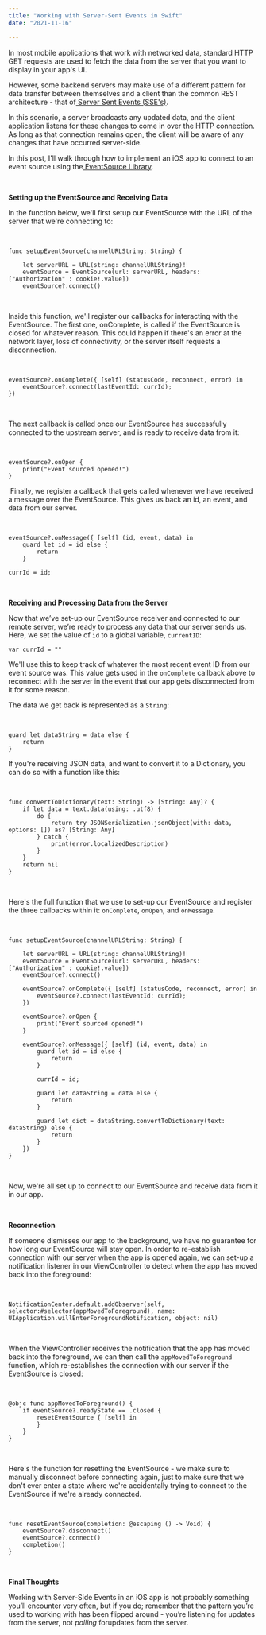 ```yaml
---
title: "Working with Server-Sent Events in Swift"
date: "2021-11-16"

---
```




In most mobile applications that work with networked data, standard HTTP GET requests are used to fetch the data from the server that you want to display in your app's UI.

However, some backend servers may make use of a different pattern for data transfer between themselves and a client than the common REST architecture - that of[ Server Sent Events (SSE's)](https://en.wikipedia.org/wiki/Server-sent_events).

In this scenario, a server broadcasts any updated data, and the client application listens for these changes to come in over the HTTP connection. As long as that connection remains open, the client will be aware of any changes that have occurred server-side.

In this post, I'll walk through how to implement an iOS app to connect to an event source using the[ EventSource Library](https://github.com/inaka/EventSource).

&nbsp;

**Setting up the EventSource and Receiving Data**

In the function below, we'll first setup our EventSource with the URL of the server that we're connecting to:

&nbsp;

```
func setupEventSource(channelURLString: String) {
        
	let serverURL = URL(string: channelURLString)!
	eventSource = EventSource(url: serverURL, headers: ["Authorization" : cookie!.value])
	eventSource?.connect()
```

&nbsp;

Inside this function, we'll register our callbacks for interacting with the EventSource. The first one, onComplete, is called if the EventSource is closed for whatever reason. This could happen if there's an error at the network layer, loss of connectivity, or the server itself requests a disconnection.

&nbsp;

```
eventSource?.onComplete({ [self] (statusCode, reconnect, error) in
	eventSource?.connect(lastEventId: currId);
})
```

&nbsp;

The next callback is called once our EventSource has successfully connected to the upstream server, and is ready to receive data from it:

&nbsp;

```
eventSource?.onOpen {
	print("Event sourced opened!")
}
```





&nbsp;Finally, we register a callback that gets called whenever we have received a message over the EventSource. This gives us back an id, an event, and data from our server.

&nbsp;

```
eventSource?.onMessage({ [self] (id, event, data) in
	guard let id = id else {
		return
	}
            
currId = id;
```

&nbsp;

**Receiving and Processing Data from the Server**

Now that we’ve set-up our EventSource receiver and connected to our remote server, we’re ready to process any data that our server sends us. Here, we set the value of `id` to a global variable, `currentID`:

```
var currId = ""
```



We'll use this to keep track of whatever the most recent event ID from our event source was. This value gets used in the `onComplete` callback above to reconnect with the server in the event that our app gets disconnected from it for some reason.

The data we get back is represented as a `String`: 

&nbsp;

```
guard let dataString = data else {
	return
}
```



If you're receiving JSON data, and want to convert it to a Dictionary, you can do so with a function like this:

&nbsp;

```
func convertToDictionary(text: String) -> [String: Any]? {
	if let data = text.data(using: .utf8) {
		do {
			return try JSONSerialization.jsonObject(with: data, options: []) as? [String: Any]
		} catch {
			print(error.localizedDescription)
		}
	}
	return nil
}
```

&nbsp;

Here's the full function that we use to set-up our EventSource and register the three callbacks within it: `onComplete`, `onOpen`, and `onMessage`.

&nbsp;

```
func setupEventSource(channelURLString: String) {
        
	let serverURL = URL(string: channelURLString)!
	eventSource = EventSource(url: serverURL, headers: ["Authorization" : cookie!.value])
	eventSource?.connect()
        
	eventSource?.onComplete({ [self] (statusCode, reconnect, error) in
		eventSource?.connect(lastEventId: currId);
	})
        
	eventSource?.onOpen {
		print("Event sourced opened!")
	}
        
	eventSource?.onMessage({ [self] (id, event, data) in
		guard let id = id else {
			return
		}
            
		currId = id;
            
		guard let dataString = data else {
			return
		}
            
		guard let dict = dataString.convertToDictionary(text: dataString) else {
			return
		}
	})
}
```

&nbsp;

Now, we're all set up to connect to our EventSource and receive data from it in our app. 

&nbsp;

**Reconnection**

If someone dismisses our app to the background, we have no guarantee for how long our EventSource will stay open. In order to re-establish connection with our server when the app is opened again, we can set-up a notification listener in our ViewController to detect when the app has moved back into the foreground:

&nbsp;

```
NotificationCenter.default.addObserver(self, selector:#selector(appMovedToForeground), name: UIApplication.willEnterForegroundNotification, object: nil)
```

&nbsp;

When the ViewController receives the notification that the app has moved back into the foreground, we can then call the `appMovedToForeground` function, which re-establishes the connection with our server if the EventSource is closed:

&nbsp;

```
@objc func appMovedToForeground() {
	if eventSource?.readyState == .closed {
		resetEventSource { [self] in
		}
	}
}
```

&nbsp;

Here's the function for resetting the EventSource - we make sure to manually disconnect before connecting again, just to make sure that we don't ever enter a state where we're accidentally trying to connect to the EventSource if we're already connected.

&nbsp;

```
func resetEventSource(completion: @escaping () -> Void) {
	eventSource?.disconnect()
	eventSource?.connect()
	completion()
}
```

&nbsp;

**Final Thoughts**

Working with Server-Side Events in an iOS app is not probably something you’ll encounter very often, but if you do; remember that the pattern you’re used to working with has been flipped around - you’re listening for updates from the server, not *polling* forupdates from the server. 
